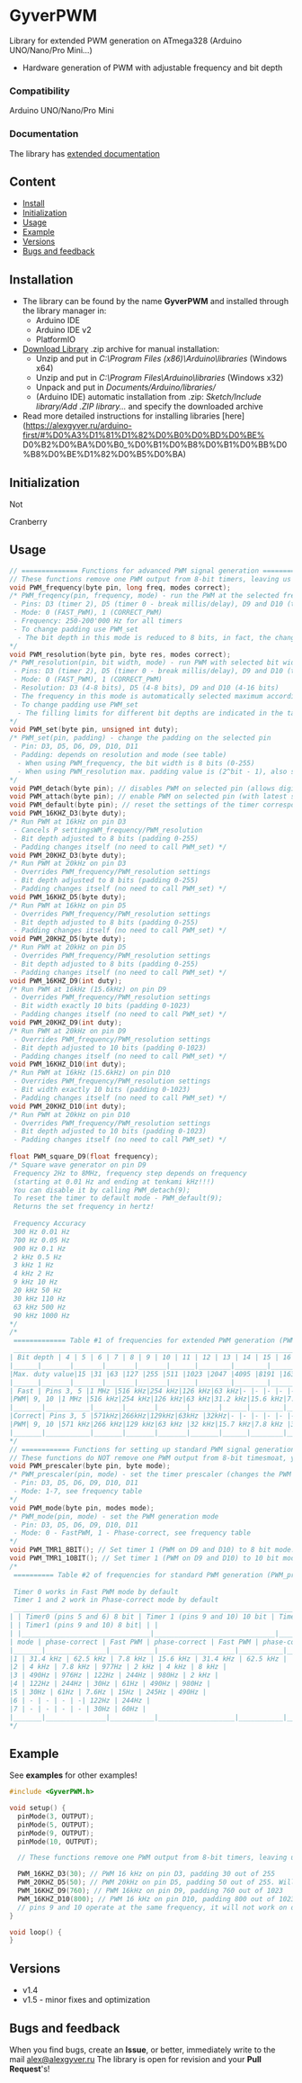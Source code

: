 # GyverPWM
Library for extended PWM generation on ATmega328 (Arduino UNO/Nano/Pro Mini...)
- Hardware generation of PWM with adjustable frequency and bit depth

### Compatibility
Arduino UNO/Nano/Pro Mini

### Documentation
The library has [extended documentation](https://alexgyver.ru/GyverPWM/)

## Content
- [Install](#install)
- [Initialization](#init)
- [Usage](#usage)
- [Example](#example)
- [Versions](#versions)
- [Bugs and feedback](#feedback)

<a id="install"></a>
## Installation
- The library can be found by the name **GyverPWM** and installed through the library manager in:
    - Arduino IDE
    - Arduino IDE v2
    - PlatformIO
- [Download Library](https://github.com/GyverLibs/GyverPWM/archive/refs/heads/main.zip) .zip archive for manual installation:
    - Unzip and put in *C:\Program Files (x86)\Arduino\libraries* (Windows x64)
    - Unzip and put in *C:\Program Files\Arduino\libraries* (Windows x32)
    - Unpack and put in *Documents/Arduino/libraries/*
    - (Arduino IDE) automatic installation from .zip: *Sketch/Include library/Add .ZIP library…* and specify the downloaded archive
- Read more detailed instructions for installing libraries [here] (https://alexgyver.ru/arduino-first/#%D0%A3%D1%81%D1%82%D0%B0%D0%BD%D0%BE% D0%B2%D0%BA%D0%B0_%D0%B1%D0%B8%D0%B1%D0%BB%D0%B8%D0%BE%D1%82%D0%B5%D0%BA)

<a id="init"></a>
## Initialization
Not

<a id="usage">Cranberry</a>
## Usage
```cpp
// ============== Functions for advanced PWM signal generation ==============
// These functions remove one PWM output from 8-bit timers, leaving us with PWM pins D3, D5, D9 and D10 on the ATmega328
void PWM_frequency(byte pin, long freq, modes correct);
/* PWM_freqency(pin, frequency, mode) - run the PWM at the selected frequency
 - Pins: D3 (timer 2), D5 (timer 0 - break millis/delay), D9 and D10 (timer 1)
 - Mode: 0 (FAST_PWM), 1 (CORRECT_PWM)
 - Frequency: 250-200'000 Hz for all timers
 - To change padding use PWM_set
  - The bit depth in this mode is reduced to 8 bits, in fact, the change steps are different!
*/
void PWM_resolution(byte pin, byte res, modes correct);
/* PWM_resolution(pin, bit width, mode) - run PWM with selected bit width
 - Pins: D3 (timer 2), D5 (timer 0 - break millis/delay), D9 and D10 (timer 1)
 - Mode: 0 (FAST_PWM), 1 (CORRECT_PWM)
 - Resolution: D3 (4-8 bits), D5 (4-8 bits), D9 and D10 (4-16 bits)
 - The frequency in this mode is automatically selected maximum according to the capabilities of the timer (see table)
 - To change padding use PWM_set
  - The filling limits for different bit depths are indicated in the table
*/
void PWM_set(byte pin, unsigned int duty);
/* PWM_set(pin, padding) - change the padding on the selected pin
 - Pin: D3, D5, D6, D9, D10, D11
 - Padding: depends on resolution and mode (see table)
  - When using PWM_frequency, the bit width is 8 bits (0-255)
  - When using PWM_resolution max. padding value is (2^bit - 1), also see table
*/
void PWM_detach(byte pin); // disables PWM on selected pin (allows digital Read/Write)
void PWM_attach(byte pin); // enable PWM on selected pin (with latest settings)
void PWM_default(byte pin); // reset the settings of the timer corresponding to the pin to "standard" for Arduino
void PWM_16KHZ_D3(byte duty);
/* Run PWM at 16kHz on pin D3
 - Cancels P settingsWM_frequency/PWM_resolution
 - Bit depth adjusted to 8 bits (padding 0-255)
 - Padding changes itself (no need to call PWM_set) */
void PWM_20KHZ_D3(byte duty);
/* Run PWM at 20kHz on pin D3
 - Overrides PWM_frequency/PWM_resolution settings
 - Bit depth adjusted to 8 bits (padding 0-255)
 - Padding changes itself (no need to call PWM_set) */
void PWM_16KHZ_D5(byte duty);
/* Run PWM at 16kHz on pin D5
 - Overrides PWM_frequency/PWM_resolution settings
 - Bit depth adjusted to 8 bits (padding 0-255)
 - Padding changes itself (no need to call PWM_set) */
void PWM_20KHZ_D5(byte duty);
/* Run PWM at 20kHz on pin D5
 - Overrides PWM_frequency/PWM_resolution settings
 - Bit depth adjusted to 8 bits (padding 0-255)
 - Padding changes itself (no need to call PWM_set) */
void PWM_16KHZ_D9(int duty);
/* Run PWM at 16kHz (15.6kHz) on pin D9
 - Overrides PWM_frequency/PWM_resolution settings
 - Bit width exactly 10 bits (padding 0-1023)
 - Padding changes itself (no need to call PWM_set) */
void PWM_20KHZ_D9(int duty);
/* Run PWM at 20kHz on pin D9
 - Overrides PWM_frequency/PWM_resolution settings
 - Bit depth adjusted to 10 bits (padding 0-1023)
 - Padding changes itself (no need to call PWM_set) */
void PWM_16KHZ_D10(int duty);
/* Run PWM at 16kHz (15.6kHz) on pin D10
 - Overrides PWM_frequency/PWM_resolution settings
 - Bit width exactly 10 bits (padding 0-1023)
 - Padding changes itself (no need to call PWM_set) */
void PWM_20KHZ_D10(int duty);
/* Run PWM at 20kHz on pin D10
 - Overrides PWM_frequency/PWM_resolution settings
 - Bit depth adjusted to 10 bits (padding 0-1023)
 - Padding changes itself (no need to call PWM_set) */
 
float PWM_square_D9(float frequency);
/* Square wave generator on pin D9
 Frequency 2Hz to 8MHz, frequency step depends on frequency
 (starting at 0.01 Hz and ending at tenkami kHz!!!)
 You can disable it by calling PWM_detach(9);
 To reset the timer to default mode - PWM_default(9);
 Returns the set frequency in hertz!
 
 Frequency Accuracy
 300 Hz 0.01 Hz
 700 Hz 0.05 Hz
 900 Hz 0.1 Hz
 2 kHz 0.5 Hz
 3 kHz 1 Hz
 4 kHz 2 Hz
 9 kHz 10 Hz
 20 kHz 50 Hz
 30 kHz 110 Hz
 63 kHz 500 Hz
 90 kHz 1000 Hz
*/
/*
 ============= Table #1 of frequencies for extended PWM generation (PWM_resolution) =============
 _________________________________________________________________________________________________________________________________
| Bit depth | 4 | 5 | 6 | 7 | 8 | 9 | 10 | 11 | 12 | 13 | 14 | 15 | 16 |
|______|_______|_______|_______|_______|______|________|________|_______|_______|_______|______|______|______|
|Max. duty value|15 |31 |63 |127 |255 |511 |1023 |2047 |4095 |8191 |16383 |32767 |65535 |
|______|_______|_______|_______|_______|______|________|________|_______|_______|_______|______|______|______|
| Fast | Pins 3, 5 |1 MHz |516 kHz|254 kHz|126 kHz|63 kHz|- |- |- |- |- |- |- |- |
|PWM| 9, 10 |1 MHz |516 kHz|254 kHz|126 kHz|63 kHz|31.2 kHz|15.6 kHz|7.8 kHz|3.9 kHz|1.9 kHz|980 Hz|488 Hz|244 Hz|
|_______|___________|_______|_______|_______|_______|______|________|________|_______|_______|_______|______|______|______|
|Correct| Pins 3, 5 |571kHz|266kHz|129kHz|63kHz |32kHz|- |- |- |- |- |- |- |- |
|PWM| 9, 10 |571 kHz|266 kHz|129 kHz|63 kHz |32 kHz|15.7 kHz|7.8 kHz |3.9 kHz|1.9 kHz|976 Hz |488 Hz|244 Hz|122 Hz|
|_______|___________|_______|_______|_______|_______|______|________|________|_______|_______|_______|______|______|______|
*/
// ============ Functions for setting up standard PWM signal generation (analogWrite) ============
// These functions do NOT remove one PWM output from 8-bit timesmoat, you can use all 6 PWM pins with the configured frequency! See table.
void PWM_prescaler(byte pin, byte mode);
/* PWM_prescaler(pin, mode) - set the timer prescaler (changes the PWM frequency)
 - Pin: D3, D5, D6, D9, D10, D11
 - Mode: 1-7, see frequency table
*/
void PWM_mode(byte pin, modes mode);
/* PWM_mode(pin, mode) - set the PWM generation mode
 - Pin: D3, D5, D6, D9, D10, D11
 - Mode: 0 - FastPWM, 1 - Phase-correct, see frequency table
*/
void PWM_TMR1_8BIT(); // Set timer 1 (PWM on D9 and D10) to 8 bit mode. See frequency table
void PWM_TMR1_10BIT(); // Set timer 1 (PWM on D9 and D10) to 10 bit mode. See frequency table
/*
 ========== Table #2 of frequencies for standard PWM generation (PWM_prescaler) ==========
 
 Timer 0 works in Fast PWM mode by default
 Timer 1 and 2 work in Phase-correct mode by default
 _________________________________________________________________________________________________
| | Timer0 (pins 5 and 6) 8 bit | Timer 1 (pins 9 and 10) 10 bit | Timer2 (pins 3 and 11) 8 bit|
| | Timer1 (pins 9 and 10) 8 bit| | |
| |________________________________|______________________________|___________________________|
| mode | phase-correct | Fast PWM | phase-correct | Fast PWM | phase-correct | Fast PWM |
|_______|_______________|___________|___________________|___________|_______________|___________|
|1 | 31.4 kHz | 62.5 kHz | 7.8 kHz | 15.6 kHz | 31.4 kHz | 62.5 kHz |
|2 | 4 kHz | 7.8 kHz | 977Hz | 2 kHz | 4 kHz | 8 kHz |
|3 | 490Hz | 976Hz | 122Hz | 244Hz | 980Hz | 2 kHz |
|4 | 122Hz | 244Hz | 30Hz | 61Hz | 490Hz | 980Hz |
|5 | 30Hz | 61Hz | 7.6Hz | 15Hz | 245Hz | 490Hz |
|6 | - | - | - | -| 122Hz | 244Hz |
|7 | - | - | - | - | 30Hz | 60Hz |
|_______|_______________|___________|___________________|___________|_______________|___________|
*/
```

<a id="example"></a>
## Example
See **examples** for other examples!
```cpp
#include <GyverPWM.h>

void setup() {
  pinMode(3, OUTPUT);
  pinMode(5, OUTPUT);
  pinMode(9, OUTPUT);
  pinMode(10, OUTPUT);

  // These functions remove one PWM output from 8-bit timers, leaving us with PWM pins D3, D5, D9 and D10 on the ATmega328

  PWM_16KHZ_D3(30); // PWM 16 kHz on pin D3, padding 30 out of 255
  PWM_20KHZ_D5(50); // PWM 20kHz on pin D5, padding 50 out of 255. Will break millis() and delay()!
  PWM_16KHZ_D9(760); // PWM 16kHz on pin D9, padding 760 out of 1023
  PWM_16KHZ_D10(800); // PWM 16 kHz on pin D10, padding 800 out of 1023
  // pins 9 and 10 operate at the same frequency, it will not work on different ones
}

void loop() {
}
```

<a id="versions"></a>
## Versions
- v1.4
- v1.5 - minor fixes and optimization

<a id="feedback"></a>
## Bugs and feedback
When you find bugs, create an **Issue**, or better, immediately write to the mail [alex@alexgyver.ru](mailto:alex@alexgyver.ru)
The library is open for revision and your **Pull Request**'s!
